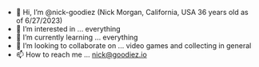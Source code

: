 - 👋 Hi, I’m @nick-goodiez (Nick Morgan, California, USA 36 years old as of 6/27/2023)
- 👀 I’m interested in ... everything
- 🌱 I’m currently learning ... everything
- 💞️ I’m looking to collaborate on ... video games and collecting in general
- 📫 How to reach me ... nick@goodiez.io

<!---
nick-goodiez/nick-goodiez is a ✨ special ✨ repository because its `README.md` (this file) appears on your GitHub profile.
You can click the Preview link to take a look at your changes.
--->

